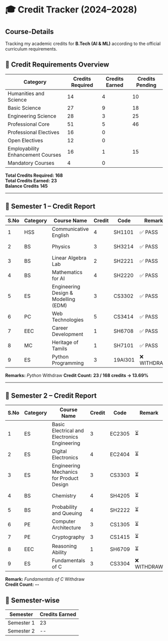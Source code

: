 # 🎓 Credit Tracker (2024–2028)
## Course-Details

Tracking my academic credits for **B.Tech (AI & ML)** according to the official curriculum requirements.

## 📌 Credit Requirements Overview

| Category | Credits Required | Credits Earned | Credits Pending |
|----------|-----------------|----------------|-------------|
| Humanities and Science | 14 | 4 | 10 |
| Basic Science | 27 | 9 | 18 |
| Engineering Science | 28 | 3 | 25 |
| Professional Core | 51 | 5 | 46 |
| Professional Electives | 16 | 0 | 
| Open Electives | 12 | 0 | 
| Employability Enhancement Courses | 16 | 1 |  15 |
| Mandatory Courses | 4 | 0 | 

**Total Credits Required:** **168**  
**Total Credits Earned:** **23**  
**Balance Credits** **145**

---

## 📅 Semester 1 – Credit Report


| S.No | Category | Course Name | Credit | Code | Remark | Faculty |
|------|----------|-------------|--------|------|--------|---------|
| 1 | HSS | Communicative English | 4 | SH1101 | ✅ PASS | Dr. Hemalatha |
| 2 | BS | Physics | 3 | SH3214 | ✅ PASS | Dr. Silambrasan |
| 3 | BS | Linear Algebra Lab | 2 | SH2221 | ✅ PASS | Dr. Ulagammai |
| 4 | BS | Mathematics for AI | 4 | SH2220 | ✅ PASS | Dr. Ulagammai |
| 5 | ES | Engineering Design & Modelling (EDM) | 3 | CS3302 | ✅ PASS | Dr. Madhan Kumar |
| 6 | PC | Web Technologies | 5 | CS3414 | ✅ PASS | Berlin |
| 7 | EEC | Career Development | 1 | SH6708 | ✅ PASS | David Raja |
| 8 |  MC | Heritage of Tamils | 1 | SH7101 | ✅ PASS | Nil |
| 9 | ES | Python Programming | 3 | 19AI301 | ❌ WITHDRAW | Dr. Ulagammai |

**Remarks:** *Python* Withdraw
**Credit Count:** **23 / 168 credits → 13.69%** 

---

## 📅 Semester 2 –  Credit Report


| S.No | Category | Course Name | Credit | Code | Remark | Faculty |
|------|----------|-------------|--------|------|--------|---------|
| 1 | ES | Basic Electrical and Electronics Engineering  | 3 | EC2305 | ⏳  | Muthuvel |
| 2 | ES | Digital Electronics | 4 | EC2404 | ⏳  | Poovannan |
| 3 | ES | Engineering Mechanics for Product Design  | 3 | CS3303 | ⏳  | Shagul |
| 4 | BS | Chemistry | 4 | SH4205 | ⏳  | Mohammed Ali |
| 5 | BS | Probability and Queuing | 4 | SH2222 | ⏳  | Ramesh Kumar |
| 6 | PE | Computer Architecture | 3 | CS1305 | ⏳  | Kumaran |
| 7 | PE | Cryptography | 3 | CS1415 | ⏳  | Hemavati |
| 8 | EEC | Reasoning Ability | 1 | SH6709 | ⏳  | Jaya Preeta |
| 9 | ES | Fundamentals of C | 3 | CS3304 | ❌ WITHDRAW | Saranya |

**Remark:** *Fundamentals of C* Withdraw  
**Credit Count:** **--**  


## 📅 Semester-wise 
| Semester | Credits Earned | 
|----------|----------------|
| Semester 1 | 23 | 
| Semester 2 | -- | 

